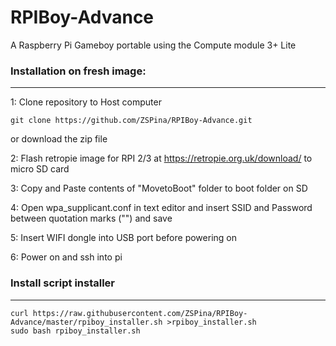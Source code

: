 # RPIBoy-Advance
A Raspberry Pi Gameboy portable using the Compute module 3+ Lite



### Installation on fresh image:
-------------

1: Clone repository to Host computer
  ````
  git clone https://github.com/ZSPina/RPIBoy-Advance.git
  ````
or
download the zip file

2: Flash retropie image for RPI 2/3 at https://retropie.org.uk/download/ to  micro SD card

3: Copy and Paste contents of "MovetoBoot" folder to boot folder on SD

4: Open wpa_supplicant.conf in text editor and insert SSID and Password between quotation marks ("") and save

5: Insert WIFI dongle into USB port before powering on

6: Power on and ssh into pi

### Install script installer
-----------
  ````
  curl https://raw.githubusercontent.com/ZSPina/RPIBoy-Advance/master/rpiboy_installer.sh >rpiboy_installer.sh
  sudo bash rpiboy_installer.sh
  ````
